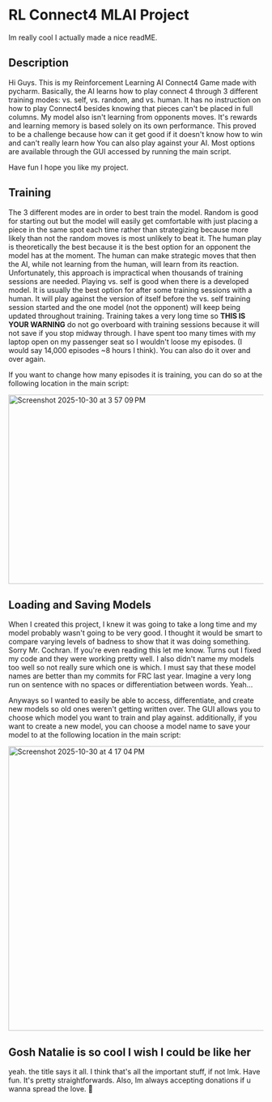 # RL Connect4 MLAI Project
Im really cool I actually made a nice readME.

## Description
Hi Guys. This is my Reinforcement Learning AI Connect4 Game made with pycharm.
Basically, the AI learns how to play connect 4 through 3 different training modes: vs. self, vs. random, and vs. human.
It has no instruction on how to play Connect4 besides knowing that pieces can't be placed in full columns.
My model also isn't learning from opponents moves. It's rewards and learning memory is based solely on its own performance.
This proved to be a challenge because how can it get good if it doesn't know how to win and can't really learn how
You can also play against your AI. Most options are available through the GUI accessed by running the main script.

Have fun I hope you like my project.

## Training
The 3 different modes are in order to best train the model. Random is good for starting out but the model will easily get comfortable
with just placing a piece in the same spot each time rather than strategizing 
because more likely than not the random moves is most unlikely to beat it.
The human play is theoretically the best because it is the best option for an opponent the model has at the moment. The human can make
strategic moves that then the AI, while not learning from the human, will learn from its reaction. Unfortunately, this approach is impractical
when thousands of training sessions are needed. Playing vs. self is good when there is a developed model. It is usually the best option for
after some training sessions with a human. It will play against the version of itself before the vs. self training session started and the
one model (not the opponent) will keep being updated throughout training. Training takes a very long time so **THIS IS YOUR WARNING** do not
go overboard with training sessions because it will not save if you stop midway through. I have spent too many times with my laptop open on my
passenger seat so I wouldn't loose my episodes. (I would say 14,000 episodes ~8 hours I think). You can also do it over and over again.

If you want to change how many episodes it is training, you can do so at the following location in the main script:

<img width="929" height="373" alt="Screenshot 2025-10-30 at 3 57 09 PM" src="https://github.com/user-attachments/assets/d39fdb8d-4115-41b7-9d1b-5cce353b0f33" />

## Loading and Saving Models
When I created this project, I knew it was going to take a long time and my model probably wasn't going to be very good. I thought it would be
smart to compare varying levels of badness to show that it was doing something. Sorry Mr. Cochran. If you're even reading this let me know.
Turns out I fixed my code and they were working pretty well. I also didn't name my models too well so not really sure which one is which. I must
say that these model names are better than my commits for FRC last year. Imagine a very long run on sentence with no spaces or differentiation 
between words. Yeah...

Anyways so I wanted to easily be able to access, differentiate, and create new models so old ones weren't getting written over. The GUI
allows you to choose which model you want to train and play against. additionally, if you want to create a new model, you can choose
a model name to save your model to at the following location in the main script:

<img width="988" height="561" alt="Screenshot 2025-10-30 at 4 17 04 PM" src="https://github.com/user-attachments/assets/83048d52-808d-4b90-8451-d504c98dcb13" />

## Gosh Natalie is so cool I wish I could be like her
yeah. the title says it all. I think that's all the important stuff, if not lmk. Have fun. It's pretty straightforwards. Also, Im always
accepting donations if u wanna spread the love. 🫡

